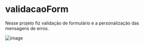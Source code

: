 # validacaoForm

Nesse projeto fiz validação de formulário e a personalização das mensagens de erros.

![image](https://user-images.githubusercontent.com/98197764/214383660-4899734f-c5f5-4682-9eee-4b47c6b72d55.png)

